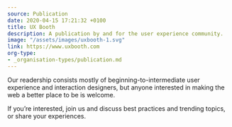 ```yaml
---
source: Publication
date: 2020-04-15 17:21:32 +0100
title: UX Booth
description: A publication by and for the user experience community.
image: "/assets/images/uxbooth-1.svg"
link: https://www.uxbooth.com
org-type: 
- _organisation-types/publication.md
---
```

Our readership consists mostly of beginning-to-intermediate user experience and interaction designers, but anyone interested in making the web a better place to be is welcome. 

If you’re interested, join us and discuss best practices and trending topics, or share your experiences.